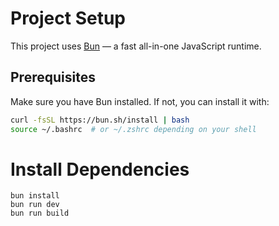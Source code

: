 # Project Setup

This project uses [Bun](https://bun.sh/) — a fast all-in-one JavaScript runtime.

## Prerequisites

Make sure you have Bun installed. If not, you can install it with:

```bash
curl -fsSL https://bun.sh/install | bash
source ~/.bashrc  # or ~/.zshrc depending on your shell
```
# Install Dependencies
```
bun install
bun run dev
bun run build
```
